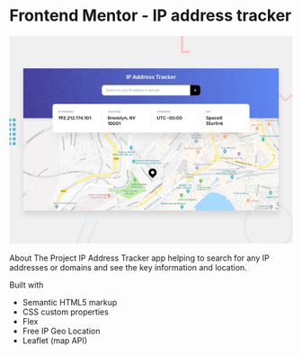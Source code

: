 # Frontend Mentor - IP address tracker

![Design preview for the IP address tracker coding challenge](./design/desktop-preview.jpg)

About The Project
IP Address Tracker app helping to search for any IP addresses or domains and see the key information and location.

Built with
- Semantic HTML5 markup
- CSS custom properties
- Flex
- Free IP Geo Location
- Leaflet (map API)

